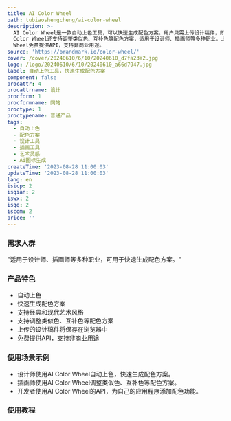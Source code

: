 ```yaml
---
title: AI Color Wheel
path: tubiaoshengcheng/ai-color-wheel
description: >-
  AI Color Wheel是一款自动上色工具，可以快速生成配色方案。用户只需上传设计稿件，即可生成数千种独特的配色方案，支持经典和现代艺术风格。AI
  Color Wheel还支持调整类似色、互补色等配色方案，适用于设计师、插画师等多种职业。上传的设计稿件将保存在浏览器中，无需注册即可使用。AI Color
  Wheel免费提供API，支持非商业用途。
source: 'https://brandmark.io/color-wheel/'
cover: /cover/20240610/6/10/20240610_d7fa23a2.jpg
logo: /logo/20240610/6/10/20240610_a66d7947.jpg
label: 自动上色工具，快速生成配色方案
component: false
procattr: 4
procattrname: 设计
procform: 1
procformname: 网站
proctype: 1
proctypename: 普通产品
tags:
  - 自动上色
  - 配色方案
  - 设计工具
  - 插画工具
  - 艺术灵感
  - Ai图标生成
createTime: '2023-08-28 11:00:03'
updateTime: '2023-08-28 11:00:03'
lang: en
isicp: 2
isqian: 2
iswx: 2
isqq: 2
iscom: 2
price: ''
---
```




### 需求人群
"适用于设计师、插画师等多种职业，可用于快速生成配色方案。"

### 产品特色
* 自动上色
* 快速生成配色方案
* 支持经典和现代艺术风格
* 支持调整类似色、互补色等配色方案
* 上传的设计稿件将保存在浏览器中
* 免费提供API，支持非商业用途

### 使用场景示例
* 设计师使用AI Color Wheel自动上色，快速生成配色方案。
* 插画师使用AI Color Wheel调整类似色、互补色等配色方案。
* 开发者使用AI Color Wheel的API，为自己的应用程序添加配色功能。

### 使用教程


  
